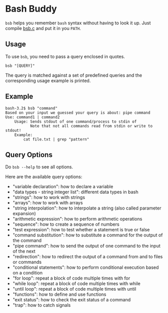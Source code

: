 # Bash Buddy

`bsb` helps you remember `bash` syntax without having to look it up. Just compile [bsb.c](./bsb.c)  and put it in you `PATH`.

## Usage

To use `bsb`, you need to pass a query enclosed in quotes.
```
bsb "[QUERY]"
```

The query is matched against a set of predefined queries and the corresponding usage example is printed.

## Example

```
bash-3.2$ bsb "command"
Based on your input we guessed your query is about: pipe command
Use: command1 | command2
    Usage: Sends stdout of one command/process to stdin of 
           Note that not all commands read from stdin or write to stdout!
    Example: 
        cat file.txt | grep "pattern"
```
## Query Options

Do `bsb --help` to see all options.

Here are the available query options:
- "variable declaration": how to declare a variable
- "data types - string integer list": different data types in bash
- "strings": how to work with strings
- "arrays": how to work with arrays
- "string interpolation": how to interpolate a string (also called parameter expansion)
- "arithmetic expression": how to perform arithmetic operations
- "sequence": how to create a sequence of numbers
- "test expression": how to test whether a statement is true or false
- "command substitution": how to substitute a command for the output of the command
- "pipe command": how to send the output of one command to the input of the next
- "redirection": how to redirect the output of a command from and to files or commands
- "conditional statements": how to perform conditional execution based on a condition
- "for loop": repeat a block of code multiple times with for
- "while loop": repeat a block of code multiple times with while
- "until loop": repeat a block of code multiple times with until
- "functions": how to define and use functions
- "exit status": how to check the exit status of a command
- "trap": how to catch signals
